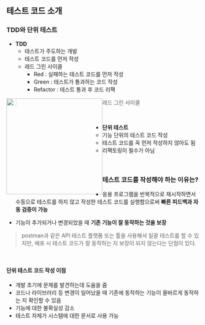 ## 테스트 코드 소개

### TDD와 단위 테스트

- **TDD**
  - 테스트가 주도하는 개발
  - 테스트 코드를 먼저 작성
  - 레드 그린 사이클
    - Red : 실패하는 테스트 코드를 먼저 작성
    - Green : 테스트가 통과하는 코드 작성
    - Refactor : 테스트 통과 후 코드 리팩

<img src="/Users/hjmac/Desktop/스크린샷 2023-05-15 오후 2.06.50.png" width="250" height="250" style="float: left">

> 레드 그린 사이클

<br>

- **단위 테스트**
  - 기능 단위의 테스트 코드 작성
  - 테스트 코드를 꼭 먼저 작성하지 않아도 됨
  - 리팩토링이 필수가 아님

<br>

### 테스트 코드를 작성해야 하는 이유는?

- 응용 프로그램을 반복적으로 재시작하면서 수동으로 테스트를 하지 않고 작성한 테스트 코드를 실행함으로써 **빠른 피드백과 자동 검증이 가능**

- 기능이 추가되거나 변경되었을 때 **기존 기능이 잘 동작하는 것을 보장**

> postman과 같은 API 테스트 플랫폼 또는 툴을 사용해서 일괄 테스트를 할 수 있지만, 배포 시 테스트 코드가 잘 동작하는 지 보장이 되지 않는다는 단점이 있다.

<br>

#### 단위 테스트 코드 작성 이점

- 개발 초기에 문제를 발견하는데 도움을 줌
- 코드나 라이브러리 등 변경이 일어났을 때 기존에 동작하는 기능이 올바르게 동작하는 지 확인할 수 있음
- 기능에 대한 불확실성 감소
- 테스트 자체가 시스템에 대한 문서로 사용 가능

